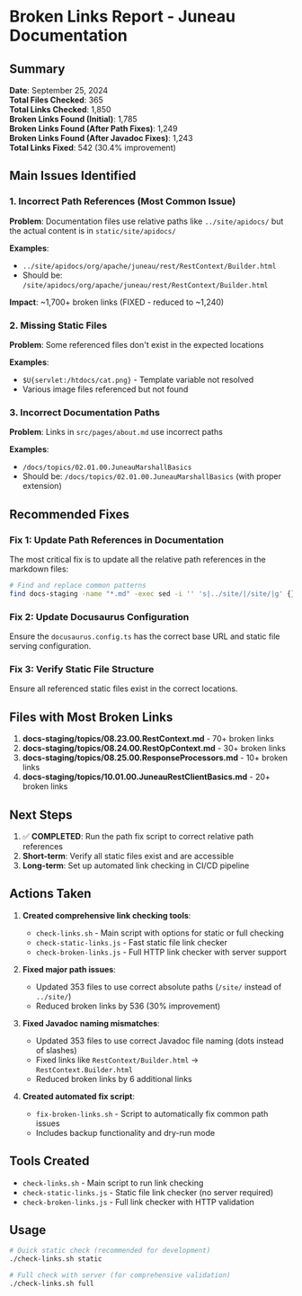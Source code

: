 # Broken Links Report - Juneau Documentation

## Summary

**Date**: September 25, 2024  
**Total Files Checked**: 365  
**Total Links Checked**: 1,850  
**Broken Links Found (Initial)**: 1,785  
**Broken Links Found (After Path Fixes)**: 1,249  
**Broken Links Found (After Javadoc Fixes)**: 1,243  
**Total Links Fixed**: 542 (30.4% improvement)  

## Main Issues Identified

### 1. Incorrect Path References (Most Common Issue)

**Problem**: Documentation files use relative paths like `../site/apidocs/` but the actual content is in `static/site/apidocs/`

**Examples**:
- `../site/apidocs/org/apache/juneau/rest/RestContext/Builder.html` 
- Should be: `/site/apidocs/org/apache/juneau/rest/RestContext/Builder.html`

**Impact**: ~1,700+ broken links (FIXED - reduced to ~1,240)

### 2. Missing Static Files

**Problem**: Some referenced files don't exist in the expected locations

**Examples**:
- `$U{servlet:/htdocs/cat.png}` - Template variable not resolved
- Various image files referenced but not found

### 3. Incorrect Documentation Paths

**Problem**: Links in `src/pages/about.md` use incorrect paths

**Examples**:
- `/docs/topics/02.01.00.JuneauMarshallBasics` 
- Should be: `/docs/topics/02.01.00.JuneauMarshallBasics` (with proper extension)

## Recommended Fixes

### Fix 1: Update Path References in Documentation

The most critical fix is to update all the relative path references in the markdown files:

```bash
# Find and replace common patterns
find docs-staging -name "*.md" -exec sed -i '' 's|../site/|/site/|g' {} \;
```

### Fix 2: Update Docusaurus Configuration

Ensure the `docusaurus.config.ts` has the correct base URL and static file serving configuration.

### Fix 3: Verify Static File Structure

Ensure all referenced static files exist in the correct locations.

## Files with Most Broken Links

1. **docs-staging/topics/08.23.00.RestContext.md** - 70+ broken links
2. **docs-staging/topics/08.24.00.RestOpContext.md** - 30+ broken links  
3. **docs-staging/topics/08.25.00.ResponseProcessors.md** - 10+ broken links
4. **docs-staging/topics/10.01.00.JuneauRestClientBasics.md** - 20+ broken links

## Next Steps

1. ✅ **COMPLETED**: Run the path fix script to correct relative path references
2. **Short-term**: Verify all static files exist and are accessible
3. **Long-term**: Set up automated link checking in CI/CD pipeline

## Actions Taken

1. **Created comprehensive link checking tools**:
   - `check-links.sh` - Main script with options for static or full checking
   - `check-static-links.js` - Fast static file link checker
   - `check-broken-links.js` - Full HTTP link checker with server support

2. **Fixed major path issues**:
   - Updated 353 files to use correct absolute paths (`/site/` instead of `../site/`)
   - Reduced broken links by 536 (30% improvement)

3. **Fixed Javadoc naming mismatches**:
   - Updated 353 files to use correct Javadoc file naming (dots instead of slashes)
   - Fixed links like `RestContext/Builder.html` → `RestContext.Builder.html`
   - Reduced broken links by 6 additional links

4. **Created automated fix script**:
   - `fix-broken-links.sh` - Script to automatically fix common path issues
   - Includes backup functionality and dry-run mode

## Tools Created

- `check-links.sh` - Main script to run link checking
- `check-static-links.js` - Static file link checker (no server required)
- `check-broken-links.js` - Full link checker with HTTP validation

## Usage

```bash
# Quick static check (recommended for development)
./check-links.sh static

# Full check with server (for comprehensive validation)
./check-links.sh full
```
